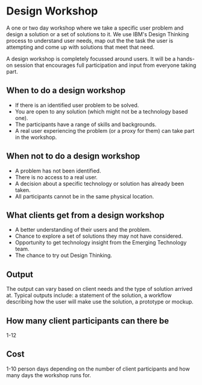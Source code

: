 # Design Workshop
A one or two day workshop where we take a specific user problem and design a solution or a set of solutions to it.  We use IBM's Design Thinking process to understand user needs, map out the the task the user is attempting and come up with solutions that meet that need.  

A design workshop is completely focussed around users.  It will be a hands-on session that encourages full participation and input from everyone taking part.

## When to do a design workshop
* If there is an identified user problem to be solved.
* You are open to any solution (which might not be a technology based one).
* The participants have a range of skills and backgrounds.
* A real user experiencing the problem (or a proxy for them) can take part in the workshop.

## When not to do a design workshop
* A problem has not been identified.
* There is no access to a real user.
* A decision about a specific technology or solution has already been taken.
* All participants cannot be in the same physical location.

## What clients get from a design workshop
* A better understanding of their users and the problem.
* Chance to explore a set of solutions they may not have considered.
* Opportunity to get technology insight from the Emerging Technology team.
* The chance to try out Design Thinking.

## Output
The output can vary based on client needs and the type of solution arrived at. Typical outputs include: a statement of the solution, a workflow describing how the user will make use the solution, a prototype or mockup.

## How many client participants can there be
1-12

## Cost
1-10 person days depending on the number of client participants and how many days the workshop runs for.
